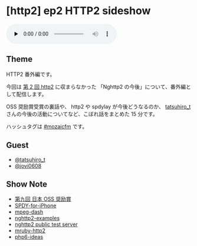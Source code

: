 # [http2] ep2 HTTP2 sideshow

<audio preload="none" src="https://files.mozaic.fm/mozaic-ep2.sideshow.m4a" controls></audio>


## Theme

HTTP2 番外編です。

今回は [第 2 回 http2](http://mozaic.fm/post/83421293098/2-http2) に収まらなかった 「Nghttp2 の今後」について、番外編として配信します。

OSS 奨励賞受賞の裏話や、 http2 や spdylay が今後どうなるのか、 [tatsuhiro_t](https://twitter.com/tatsuhiro_t) さんの今後の活動についてなど、こぼれ話をまとめた 15 分です。

ハッシュタグは [#mozaicfm](https://twitter.com/search?q=mozaicfm&src=hash) です。


## Guest

- [@tatsuhiro_t](https://twitter.com/tatsuhiro_t)
- [@jovi0608](https://twitter.com/jovi0608)


## Show Note

- [第九回 日本 OSS 奨励賞](http://t.umblr.com/redirect?z=http%3A%2F%2Fossforum.jp%2Fossaward9th2&t=NTU3ZWRlMWJjMmM4NzdiNWU0Mjc0OTY1MDBiNzYwZDllYjEwYzQzMSxxemFuNmNHQw%3D%3D)
- [SPDY-for-iPhone](http://t.umblr.com/redirect?z=https%3A%2F%2Fgithub.com%2Fsorced-jim%2FSPDY-for-iPhone&t=ZTYxN2NlZTM1MzUwNDkxNDMwYjNmYzdmZWU3ZmViNTJkZTRkYjk2MyxxemFuNmNHQw%3D%3D)
- [mpeg-dash](http://t.umblr.com/redirect?z=http%3A%2F%2Fen.wikipedia.org%2Fwiki%2FDynamic_Adaptive_Streaming_over_HTTP&t=Mzg2NWMxMTAzNDYyMjY4ZDhhNDUxNGIyZDg5ZTNmNzZmNWQ2MDE1NyxxemFuNmNHQw%3D%3D)
- [nghttp2-examples](http://t.umblr.com/redirect?z=https%3A%2F%2Fgithub.com%2Ftatsuhiro-t%2Fnghttp2%2Ftree%2Fmaster%2Fexamples&t=M2ZjMjg4ZTk1YzRhZjgzYzQ2MWY1YTI4ZTFiYzg3NzJjMThjNzFiMCxxemFuNmNHQw%3D%3D)
- [nghttp2 public test server](http://t.umblr.com/redirect?z=https%3A%2F%2Fnghttp2.org%2F&t=YzkzOTc3ODI2NmNjNmNiYzc2Y2NmN2I0YWZlMzU5MThkMDVhN2RlZSxxemFuNmNHQw%3D%3D)
- [mruby-http2](http://t.umblr.com/redirect?z=https%3A%2F%2Fgithub.com%2Fmatsumoto-r%2Fmruby-http2&t=Y2VmMzYxYzQwNzQ5NWY4ZWYxODM2NzAwZDczYWE4MzBlNjFmMTE4ZSxxemFuNmNHQw%3D%3D)
- [php6-ideas](http://t.umblr.com/redirect?z=https%3A%2F%2Fwiki.php.net%2Fideas%2Fphp6&t=NDE4OWQ4YjdhYmUzOWFkM2ZkNzVkMzAwNmM2YmE3ZjgyYjdlZTBiNSxxemFuNmNHQw%3D%3D)

